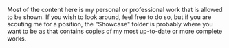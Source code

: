 Most of the content here is my personal or professional work that is allowed to be shown. 
If you wish to look around, feel free to do so, but if you are scouting me for a position, the 
"Showcase" folder is probably where you want to be as that contains copies of my most up-to-date
or more complete works. 
